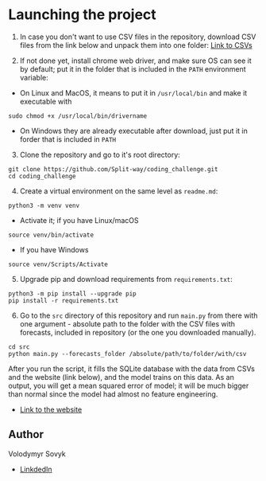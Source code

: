 # Launching the project

1. In case you don't want to use CSV files in the repository, download CSV files from the link below and unpack them into one folder:
[Link to CSVs](https://drive.google.com/file/d/1asPqcC5xIMtHJo8ZrownS2N05N1376hv/view?usp=sharing)

2. If not done yet, install chrome web driver, and make sure OS can see it by default; put it in the folder that is included in the `PATH` environment variable: 

* On Linux and MacOS, it means to put it in `/usr/local/bin` and make it executable with 
```
sudo chmod +x /usr/local/bin/drivername
```
* On Windows they are already executable after download, just put it in forder that is included in `PATH`

3. Clone the repository and go to it's root directory:
```
git clone https://github.com/Split-way/coding_challenge.git
cd coding_challenge
```
4. Create a virtual environment on the same level as `readme.md`:
```
python3 -m venv venv
```
* Activate it; if you have Linux/macOS
```
source venv/bin/activate
```
* If you have Windows
```
source venv/Scripts/Activate
```

5. Upgrade pip and download requirements from `requirements.txt`:
```
python3 -m pip install --upgrade pip
pip install -r requirements.txt
```

6. Go to the `src` directory of this repository and run `main.py` from there with one argument - absolute path to the folder with the CSV files with forecasts, included in repository (or the one you downloaded manually).

```
cd src
python main.py --forecasts_folder /absolute/path/to/folder/with/csv
```

After you run the script, it fills the SQLite database with the data from CSVs and the website (link below), and the model trains on this data. As an output, you will get a mean squared error of model; it will be much bigger than normal since the model had almost no feature engineering.

* [Link to the website](http://ets.aeso.ca/ets_web/docroot/Market/Reports/HistoricalReportsStart.html)

## Author

Volodymyr Sovyk 
* [LinkdedIn](https://www.linkedin.com/in/volodymyr-sovyk/)